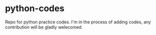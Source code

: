# python-codes
Repo for python practice codes. I'm in the process of adding codes, any contribution will be gladly welecomed.
